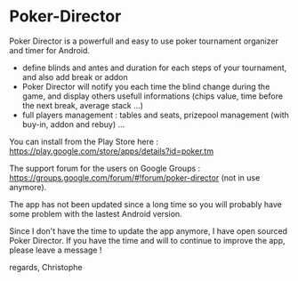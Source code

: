 # Poker-Director
Poker Director is a powerfull and easy to use poker tournament organizer and timer for Android.
- define blinds and antes and duration for each steps of your tournament, and also add break or addon
- Poker Director will notify you each time the blind change during the game, and display others usefull informations (chips value, time before the next break, average stack ...)
- full players management : tables and seats, prizepool management (with buy-in, addon and rebuy) ...

You can install from the Play Store here : https://play.google.com/store/apps/details?id=poker.tm

The support forum for the users on Google Groups : https://groups.google.com/forum/#!forum/poker-director (not in use anymore).

The app has not been updated since a long time so you will probably have some problem with the lastest Android version.

Since I don't have the time to update the app anymore, I have open sourced Poker Director. If you have the time and will to continue to improve the app, please leave a message !

regards,
Christophe
